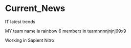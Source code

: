 # Current_News
IT latest trends 

MY team name is rainbow
6 members in teamnnnnjnjnj99x9

Working in Sapient Nitro
